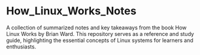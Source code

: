 # How_Linux_Works_Notes
A collection of summarized notes and key takeaways from the book How Linux Works by Brian Ward. This repository serves as a reference and study guide, highlighting the essential concepts of Linux systems for learners and enthusiasts.
